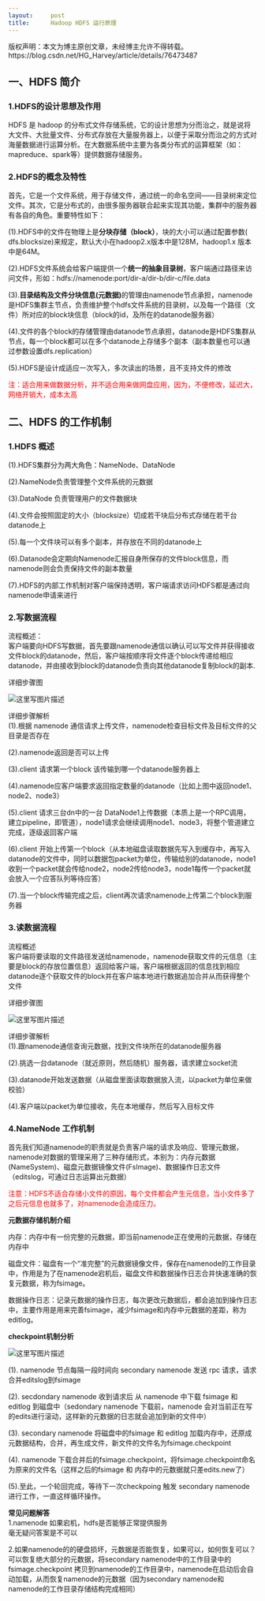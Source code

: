 ```yaml
---
layout:     post
title:      Hadoop HDFS 运行原理
---
```

<div id="article_content" class="article_content clearfix csdn-tracking-statistics" data-pid="blog" data-mod="popu_307" data-dsm="post">
								<div class="article-copyright">
					版权声明：本文为博主原创文章，未经博主允许不得转载。					https://blog.csdn.net/HG_Harvey/article/details/76473487				</div>
								            <div id="content_views" class="markdown_views prism-atom-one-dark">
							<!-- flowchart 箭头图标 勿删 -->
							<svg xmlns="http://www.w3.org/2000/svg" style="display: none;"><path stroke-linecap="round" d="M5,0 0,2.5 5,5z" id="raphael-marker-block" style="-webkit-tap-highlight-color: rgba(0, 0, 0, 0);"></path></svg>
							<h2 id="一hdfs-简介">一、HDFS 简介</h2>

<h3 id="1hdfs的设计思想及作用">1.HDFS的设计思想及作用</h3>

<p>HDFS 是 hadoop 的分布式文件存储系统，它的设计思想为分而治之，就是说将大文件、大批量文件、分布式存放在大量服务器上，以便于采取分而治之的方式对海量数据进行运算分析。在大数据系统中主要为各类分布式的运算框架（如：mapreduce、spark等）提供数据存储服务。</p>

<h3 id="2hdfs的概念及特性">2.HDFS的概念及特性</h3>

<p>首先，它是一个文件系统，用于存储文件，通过统一的命名空间——目录树来定位文件。其次，它是分布式的，由很多服务器联合起来实现其功能，集群中的服务器有各自的角色。重要特性如下：</p>

<p>(1).HDFS中的文件在物理上是<strong>分块存储（block）</strong>，块的大小可以通过配置参数( dfs.blocksize)来规定，默认大小在hadoop2.x版本中是128M，hadoop1.x 版本中是64M。</p>

<p>(2).HDFS文件系统会给客户端提供一个<strong>统一的抽象目录树</strong>，客户端通过路径来访问文件，形如：hdfs://namenode:port/dir-a/dir-b/dir-c/file.data</p>

<p>(3).<strong>目录结构及文件分块信息(元数据)</strong>的管理由namenode节点承担，namenode是HDFS集群主节点，负责维护整个hdfs文件系统的目录树，以及每一个路径（文件）所对应的block块信息（block的id，及所在的datanode服务器）</p>

<p>(4).文件的各个block的存储管理由datanode节点承担，datanode是HDFS集群从节点，每一个block都可以在多个datanode上存储多个副本（副本数量也可以通过参数设置dfs.replication）</p>

<p>(5).HDFS是设计成适应一次写入，多次读出的场景，且不支持文件的修改</p>

<p><font color="red">注：适合用来做数据分析，并不适合用来做网盘应用，因为，不便修改，延迟大，网络开销大，成本太高</font></p>



<h2 id="二hdfs-的工作机制">二、HDFS 的工作机制</h2>

<h3 id="1hdfs-概述">1.HDFS 概述</h3>

<p>(1).HDFS集群分为两大角色：NameNode、DataNode</p>

<p>(2).NameNode负责管理整个文件系统的元数据</p>

<p>(3).DataNode 负责管理用户的文件数据块</p>

<p>(4).文件会按照固定的大小（blocksize）切成若干块后分布式存储在若干台datanode上</p>

<p>(5).每一个文件块可以有多个副本，并存放在不同的datanode上</p>

<p>(6).Datanode会定期向Namenode汇报自身所保存的文件block信息，而namenode则会负责保持文件的副本数量</p>

<p>(7).HDFS的内部工作机制对客户端保持透明，客户端请求访问HDFS都是通过向namenode申请来进行</p>

<h3 id="2写数据流程">2.写数据流程</h3>

<p>流程概述： <br>
客户端要向HDFS写数据，首先要跟namenode通信以确认可以写文件并获得接收文件block的datanode，然后，客户端按顺序将文件逐个block传递给相应datanode，并由接收到block的datanode负责向其他datanode复制block的副本.</p>

<p>详细步骤图</p>

<p><img src="https://img-blog.csdn.net/20170803161832176?watermark/2/text/aHR0cDovL2Jsb2cuY3Nkbi5uZXQvSEdfSGFydmV5/font/5a6L5L2T/fontsize/400/fill/I0JBQkFCMA==/dissolve/70/gravity/SouthEast" alt="这里写图片描述" title=""></p>

<p>详细步骤解析 <br>
(1).根据 namenode 通信请求上传文件，namenode检查目标文件及目标文件的父目录是否存在</p>

<p>(2).namenode返回是否可以上传</p>

<p>(3).client 请求第一个block 该传输到哪一个datanode服务器上</p>

<p>(4).namenode应客户端要求返回指定数量的datanode（比如上图中返回node1、node2、node3）</p>

<p>(5).client 请求三台dn中的一台 DataNode1上传数据（本质上是一个RPC调用，建立pipeline，即管道），node1请求会继续调用node1、node3，将整个管道建立完成，逐级返回客户端</p>

<p>(6).client 开始上传第一个block（从本地磁盘读取数据先写入到缓存中，再写入datanode的文件中，同时以数据包packet为单位，传输给别的datanode，node1收到一个packet就会传给node2，node2传给node3，node1每传一个packet就会放入一个应答队列等待应答）</p>

<p>(7).当一个block传输完成之后，client再次请求namenode上传第二个block到服务器</p>

<h3 id="3读数据流程">3.读数据流程</h3>

<p>流程概述 <br>
客户端将要读取的文件路径发送给namenode，namenode获取文件的元信息（主要是block的存放位置信息）返回给客户端，客户端根据返回的信息找到相应datanode逐个获取文件的block并在客户端本地进行数据追加合并从而获得整个文件</p>

<p>详细步骤图</p>

<p><img src="https://img-blog.csdn.net/20170803162021928?watermark/2/text/aHR0cDovL2Jsb2cuY3Nkbi5uZXQvSEdfSGFydmV5/font/5a6L5L2T/fontsize/400/fill/I0JBQkFCMA==/dissolve/70/gravity/SouthEast" alt="这里写图片描述" title=""></p>

<p>详细步骤解析 <br>
(1).跟namenode通信查询元数据，找到文件块所在的datanode服务器</p>

<p>(2).挑选一台datanode（就近原则，然后随机）服务器，请求建立socket流</p>

<p>(3).datanode开始发送数据（从磁盘里面读取数据放入流，以packet为单位来做校验）</p>

<p>(4).客户端以packet为单位接收，先在本地缓存，然后写入目标文件</p>

<h3 id="4namenode-工作机制">4.NameNode 工作机制</h3>

<p>首先我们知道namenode的职责就是负责客户端的请求及响应、管理元数据，namenode对数据的管理采用了三种存储形式，本别为：内存元数据(NameSystem)、磁盘元数据镜像文件(FsImage)、数据操作日志文件（editslog，可通过日志运算出元数据）</p>

<p><font color="red">注意：HDFS不适合存储小文件的原因，每个文件都会产生元信息，当小文件多了之后元信息也就多了，对namenode会造成压力。</font></p>

<p><strong>元数据存储机制介绍</strong></p>

<p>内存：内存中有一份完整的元数据，即当前namenode正在使用的元数据，存储在内存中</p>

<p>磁盘文件：磁盘有一个“准完整”的元数据镜像文件，保存在namenode的工作目录中，作用是为了在namenode宕机后，磁盘文件和数据操作日志合并快速准确的恢复元数据，称为fsimage。</p>

<p>数据操作日志：记录元数据的操作日志，每次更改元数据后，都会追加到操作日志中，主要作用是用来完善fsimage，减少fsimage和内存中元数据的差距，称为editlog。</p>

<p><strong>checkpoint机制分析</strong></p>

<p><img src="https://img-blog.csdn.net/20170803162615486?watermark/2/text/aHR0cDovL2Jsb2cuY3Nkbi5uZXQvSEdfSGFydmV5/font/5a6L5L2T/fontsize/400/fill/I0JBQkFCMA==/dissolve/70/gravity/SouthEast" alt="这里写图片描述" title=""></p>

<p>(1). namenode 节点每隔一段时间向 secondary namenode 发送 rpc 请求，请求合并editslog到fsimage</p>

<p>(2). secdondary namenode 收到请求后 从 namenode 中下载 fsimage 和 editlog 到磁盘中（sedondary namenode 下载前，namenode 会对当前正在写的edits进行滚动，这样新的元数据的日志就会追加到新的文件中）   </p>

<p>(3). secondary namenode 将磁盘中的fsimage 和 editlog 加载内存中，还原成元数据结构，合并，再生成文件，新文件的文件名为fsimage.checkpoint</p>

<p>(4). namenode 下载合并后的fsimage.checkpoint，将fsimage.checkpoint命名为原来的文件名（这样之后的fsimage 和 内存中的元数据就只差edits.new了）</p>

<p>(5).至此，一个轮回完成，等待下一次checkpoing 触发 secondary namenode 进行工作，一直这样循环操作。</p>

<p><strong>常见问题解答</strong> <br>
1.namenode 如果宕机，hdfs是否能够正常提供服务 <br>
毫无疑问答案是不可以</p>

<p>2.如果namenode的的硬盘损坏，元数据是否能恢复，如果可以，如何恢复可以？ <br>
可以恢复绝大部分的元数据，将secondary namenode中的工作目录中的fsimage.checkpoint 拷贝到namenode的工作目录中，namenode在启动后会自动加载，从而恢复namenode的元数据（因为secondary namenode和namenode的工作目录存储结构完成相同）</p>            </div>
						<link href="https://csdnimg.cn/release/phoenix/mdeditor/markdown_views-9e5741c4b9.css" rel="stylesheet">
                </div>
